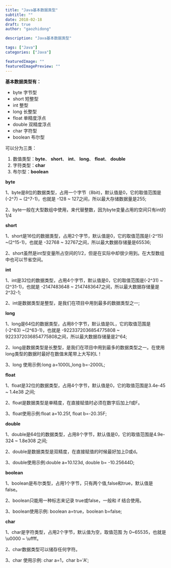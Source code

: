 ```yaml
---
title: "Java基本数据类型"
subtitle: ""
date: 2018-02-18
draft: true
author: "gaozhidong"

description: "Java基本数据类型"

tags: ["Java"]
categories: ["Java"]

featuredImage: ""
featuredImagePreview: ""
---
```


<!--more-->
**基本数据类型有：**
* byte      字节型
* short     短整型
* int       整型
* long      长整型
* float     单精度浮点
* double     双精度浮点
* char       字符型
* boolean    布尔型

可以分为三类： 

1. 数值类型：**byte**、 **short**、 **int**、 **long**、 **float**、 **double**
2. 字符类型：**char**
3. 布尔型：**boolean**


**byte**

1、byte是8位的数据类型，占用一个字节（8bit)，默认值是0，它的取值范围是(-2^7) ~ (2^7-1)，也就是 -128 ~ 127之间，所以最大存储数据量是255;

2、byte一般在大型数组中使用，来代替整数，因为byte变量占用的空间只有int的1/4

**short**

1、short是16位的数据类型，占用2个字节，默认值是0，它的取值范围是(-2^15) ~(2^15-1)，也就是 -32768 ~ 32767之间，所以最大数据存储量是65536;

2、short虽然是int型变量所占空间的1/2，但是在实际中却很少用到。在大型数组中也可以节省空间。


**int**

1、int是32位的数据类型，占用4个字节，默认值是0，它的取值范围是(-2^31) ~(2^31-1)，也就是 -2147483648 ~ 2147483647之间，所以最大数据存储量是2^32-1;

2、int是数据类型是整型，是我们在项目中用到最多的数据类型之一;

**long**

1、long是64位的数据类型，占用8个字节，默认值是0L，它的取值范围是(-2^63) ~(2^63-1)，也就是 -9223372036854775808 ~ 9223372036854775808之间，所以最大数据存储量是2^64;

2、long是数据类型是长整型，是我们在项目中用到最多的数据类型之一。在使用long类型的数据时最好在数值末尾带上大写的L！

3、long 使用示例:long a=1000L,long b=-2000L;

**float**

1、float是32位的数据类型，占用4个字节，默认值是0，它的取值范围是3.4e-45 ~ 1.4e38 之间;

2、float是数据类型是单精度，在直接赋值时必须在数字后加上f或F。

3、float使用示例:float a=10.25f, float b=-20.35F;

**double**

1、double是64位的数据类型，占用8个字节，默认值是0，它的取值范围是4.9e-324 ~ 1.8e308 之间;

2、double是数据类型是双精度，在直接赋值的时候最好加上D或d。

3、double使用示例:double a=10.123d, double b= -10.25644D;

**boolean**

1、boolean是布尔类型，占用1个字节，只有两个值,false和true，默认值是 false。

2、boolean只能用一种标志来记录 true或false，一般和 if 结合使用。

3、boolean使用示例: boolean a=true，boolean b=false;

**char**

1、char是字符类型，占用2个字节，默认值为空，取值范围 为 0~65535，也就是 \u0000 ~ \uffff。

2、char数据类型可以储存任何字符。

3、char 使用示例: char a=1，char b='A';